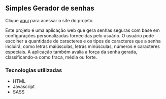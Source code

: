 ## Simples Gerador de senhas

Clique [aqui](https://raqueltsato.github.io/password-generator/) para acessar o site do projeto.

Este projeto é uma aplicação web que gera senhas seguras com base em configurações personalizadas fornecidas pelo usuário.
O usuário pode escolher a quantidade de caracteres e os tipos de caracteres que a senha incluirá, como letras maiúsculas, letras minúsculas, números e caracteres especiais.
A aplicação também avalia a força da senha gerada, classificando-a como fraca, média ou forte.

### Tecnologias utilizadas

- HTML
- Javascript
- SASS
